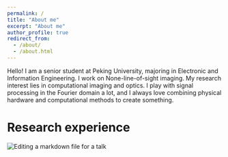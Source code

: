 ```yaml
---
permalink: /
title: "About me"
excerpt: "About me"
author_profile: true
redirect_from: 
  - /about/
  - /about.html
---
```


Hello! I am a senior student at Peking University, majoring in Electronic and Information Engineering. I work on None-line-of-sight imaging. My research interest lies in computational imaging and optics. I play with signal processing in the Fourier domain a lot, and I always love combining physical hardware and computational methods to create something.

# Research experience

![Editing a markdown file for a talk](/images/editing-talk.png)

